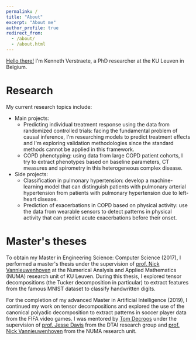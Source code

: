 ```yaml
---
permalink: /
title: "About"
excerpt: "About me"
author_profile: true
redirect_from: 
  - /about/
  - /about.html
---
```


[Hello there!](https://www.youtube.com/watch?v=eaEMSKzqGAg) I'm Kenneth Verstraete, a PhD researcher at the KU Leuven in Belgium.

Research
======
My current research topics include:
* Main projects:
    * Predicting individual treatment response using the data from randomized controlled trials: facing the fundamental problem of causal inference, I'm researching models to predict treatment effects and I'm exploring validation methodologies since the standard methods cannot be applied in this framework.
    * COPD phenotyping: using data from large COPD patient cohorts, I try to extract phenotypes based on baseline parameters, CT measures and spirometry in this heterogeneous complex disease.
* Side projects:
    * Classification in pulmonary hypertension: develop a machine-learning model that can distinguish patients with pulmonary arterial hypertension from patients with pulmonary hypertension due to left-heart disease.
    * Prediction of exacerbations in COPD based on physical activity: use the data from wearable sensors to detect patterns in physical activity that can predict acute exacerbations before their onset.

Master's theses
======
To obtain my Master in Engineering Science: Computer Science (2017), I performed a master's thesis under the supervision of [prof. Nick Vannieuwenhoven](https://people.cs.kuleuven.be/~nick.vannieuwenhoven/) at the Numerical Analysis and Applied Mathematics (NUMA) research unit of KU Leuven.
During this thesis, I explored tensor decompositions (the Tucker decomposition in particular) to extract features from the famous MNIST dataset to classify handwritten digits.

For the completion of my advanced Master in Artificial Intelligence (2019), I continued my work on tensor decompositions and explored the use of the canonical polyadic decomposition to extract patterns in soccer player data from the FIFA video games.
I was mentored by [Tom Decroos](https://tomdecroos.github.io/) under the supervision of [prof. Jesse Davis](https://people.cs.kuleuven.be/~jesse.davis/) from the DTAI research group and [prof. Nick Vannieuwenhoven](https://people.cs.kuleuven.be/~nick.vannieuwenhoven/) from the NUMA research unit.

